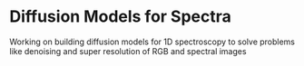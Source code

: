 # Diffusion Models for Spectra

Working on building diffusion models for 1D spectroscopy to solve problems like denoising and super resolution of RGB and spectral images
